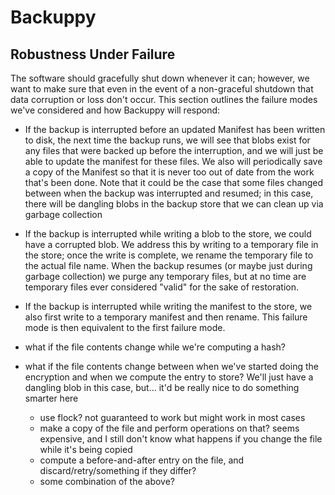 
# Backuppy

## Robustness Under Failure

The software should gracefully shut down whenever it can; however, we want to make sure that even in the event
of a non-graceful shutdown that data corruption or loss don't occur.  This section outlines the failure modes
we've considered and how Backuppy will respond:

 - If the backup is interrupted before an updated Manifest has been written to disk, the next time the backup
   runs, we will see that blobs exist for any files that were backed up before the interruption, and we will
   just be able to update the manifest for these files.  We also will periodically save a copy of the Manifest
   so that it is never too out of date from the work that's been done.  Note that it could be the case that
   some files changed between when the backup was interrupted and resumed; in this case, there will be
   dangling blobs in the backup store that we can clean up via garbage collection
 - If the backup is interrupted while writing a blob to the store, we could have a corrupted blob.  We address
   this by writing to a temporary file in the store; once the write is complete, we rename the temporary file
   to the actual file name.  When the backup resumes (or maybe just during garbage collection) we purge any
   temporary files, but at no time are temporary files ever considered "valid" for the sake of restoration.
 - If the backup is interrupted while writing the manifest to the store, we also first write to a temporary
   manifest and then rename.  This failure mode is then equivalent to the first failure mode.

 - what if the file contents change while we're computing a hash?
 - what if the file contents change between when we've started doing the encryption and when we compute the
   entry to store?  We'll just have a dangling blob in this case, but... it'd be really nice to do something
   smarter here
   - use flock? not guaranteed to work but might work in most cases
   - make a copy of the file and perform operations on that?  seems expensive, and I still don't know what
     happens if you change the file while it's being copied
   - compute a before-and-after entry on the file, and discard/retry/something if they differ?
   - some combination of the above?
